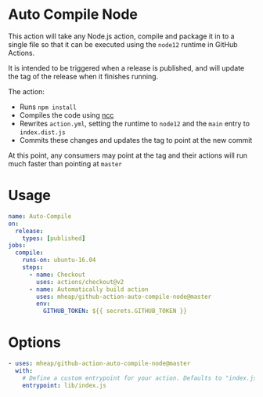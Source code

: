 # Auto Compile Node

This action will take any Node.js action, compile and package it in to a single
file so that it can be executed using the `node12` runtime in GitHub Actions.

It is intended to be triggered when a release is published, and will update the
tag of the release when it finishes running.

The action:

* Runs `npm install`
* Compiles the code using [ncc](https://github.com/zeit/ncc)
* Rewrites `action.yml`, setting the runtime to `node12` and the `main` entry to `index.dist.js`
* Commits these changes and updates the tag to point at the new commit

At this point, any consumers may point at the tag and their actions will run
much faster than pointing at `master`

# Usage

```yaml
name: Auto-Compile
on: 
  release:
    types: [published]
jobs:
  compile:
    runs-on: ubuntu-16.04
    steps:
      - name: Checkout
        uses: actions/checkout@v2
      - name: Automatically build action
        uses: mheap/github-action-auto-compile-node@master
        env:
          GITHUB_TOKEN: ${{ secrets.GITHUB_TOKEN }}
```

# Options

```yaml
- uses: mheap/github-action-auto-compile-node@master
  with:
    # Define a custom entrypoint for your action. Defaults to "index.js"
    entrypoint: lib/index.js
```
